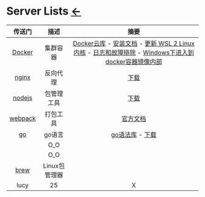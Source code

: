 # Server Lists  [←](index.md)

| 传送门 | 描述 | 摘要 |
|:---:|:---:|:---:|
| [Docker](#) | 集群容器 | [Docker云库](https://hub.docker.com/) - [安装文档](https://docs.docker.com/engine/install/) - [更新 WSL 2 Linux 内核](https://docs.microsoft.com/zh-cn/windows/wsl/wsl2-kernel) - [日志和故障排除](https://docs.docker.com/docker-for-windows/troubleshoot/#virtualization) - [Windows下进入到docker容器镜像内部](https://blog.csdn.net/lingchen__/article/details/77863091) |
| [nginx](https://www.nginx.com/) | 反向代理 | [下载](http://nginx.org/en/download.html) |
| [nodejs](#) | 包管理工具 | [下载](https://nodejs.org/en/) |
| [webpack](#) | 打包工具 | [官方文档](https://webpack.docschina.org/concepts/) |
| [go](#) | go语言 | [go语法库](https://gobyexample.com/) - [下载](https://golang.org/dl/) |
| []() | O_O | []() |
| []() | O_O | []() |
| [brew](https://brew.sh/) | Linux包管理器 | []() |
| lucy | 25 | X |
